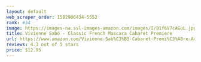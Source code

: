```yaml
---
layout: default 
﻿web_scraper_order: 1582906434-5552
rank: #34
image: https://images-na.ssl-images-amazon.com/images/I/81f6V7cAGuL.jpg
title: Vivienne Sabó - Classic French Mascara Cabaret Premiere
url: https://www.amazon.com/Vivienne-Sab%C3%B3-Cabaret-Premi%C3%A8re-Artistic/dp/B01LYSCW6Z/ref=zg_mw_beauty_34?_encoding=UTF8&psc=1&refRID=3TZEQS81A9Z428JNZMKD
reviews: 4.3 out of 5 stars
price: $12.95 
---
```

